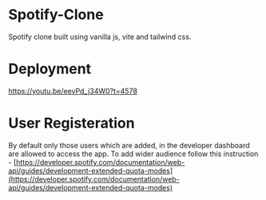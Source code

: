 # Spotify-Clone
Spotify clone built using vanilla js, vite and tailwind css.

# Deployment

https://youtu.be/eevPd_j34W0?t=4578

# User Registeration

By default only those users which are added, in the developer dashboard are allowed to access the app.
To add wider audience follow this instruction - [https://developer.spotify.com/documentation/web-api/guides/development-extended-quota-modes](https://developer.spotify.com/documentation/web-api/guides/development-extended-quota-modes)
